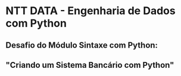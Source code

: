 # NTT DATA - Engenharia de Dados com Python

## Desafio do Módulo Sintaxe com Python:

## "Criando um Sistema Bancário com Python"
